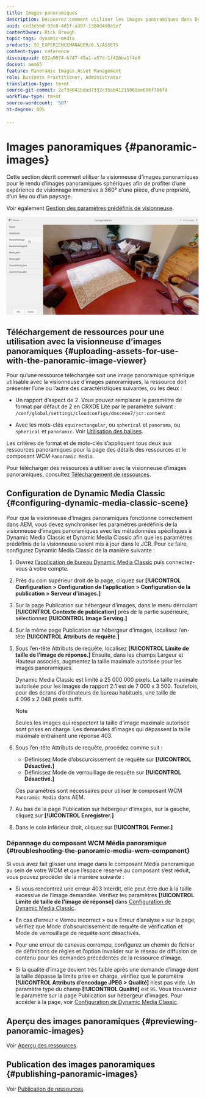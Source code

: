 ```yaml
---
title: Images panoramiques
description: Découvrez comment utiliser les images panoramiques dans Dynamic Media.
uuid: ced3e5bd-93c8-4d5f-a397-1380d4d0a5e7
contentOwner: Rick Brough
topic-tags: dynamic-media
products: SG_EXPERIENCEMANAGER/6.5/ASSETS
content-type: reference
discoiquuid: 632a9074-b747-49a1-a57d-1f42bba1f4e9
docset: aem65
feature: Panoramic Images,Asset Management
role: Business Practitioner, Administrator
translation-type: tm+mt
source-git-commit: 2e734041bdad7332c35ab41215069ee696f786f4
workflow-type: tm+mt
source-wordcount: '587'
ht-degree: 80%

---
```



# Images panoramiques {#panoramic-images}

Cette section décrit comment utiliser la visionneuse d’images panoramiques pour le rendu d’images panoramiques sphériques afin de profiter d’une expérience de visionnage immersive à 360° d’une pièce, d’une propriété, d’un lieu ou d’un paysage.

Voir également [Gestion des paramètres prédéfinis de visionneuse](/help/assets/managing-viewer-presets.md).

![panoramic-image2](assets/panoramic-image2.png)

## Téléchargement de ressources pour une utilisation avec la visionneuse d’images panoramiques {#uploading-assets-for-use-with-the-panoramic-image-viewer}

Pour qu’une ressource téléchargée soit une image panoramique sphérique utilisable avec la visionneuse d’images panoramiques, la ressource doit présenter l’une ou l’autre des caractéristiques suivantes, ou les deux :

* Un rapport d’aspect de 2.
Vous pouvez remplacer le paramètre de format par défaut de 2 en CRXDE Lite par le paramètre suivant :
   `/conf/global/settings/cloudconfigs/dmscene7/jcr:content`

* Avec les mots-clés `equirectangular`, ou `spherical` et `panorama`, ou `spherical` et `panoramic`. Voir [Utilisation des balises](/help/sites-authoring/tags.md).

Les critères de format et de mots-clés s’appliquent tous deux aux ressources panoramiques pour la page des détails des ressources et le composant WCM `Panoramic Media`.

Pour télécharger des ressources à utiliser avec la visionneuse d’images panoramiques, consultez [Téléchargement de ressources](/help/assets/manage-assets.md#uploading-assets).

## Configuration de Dynamic Media Classic {#configuring-dynamic-media-classic-scene}

Pour que la visionneuse d’images panoramiques fonctionne correctement dans AEM, vous devez synchroniser les paramètres prédéfinis de la visionneuse d’images panoramiques avec les métadonnées spécifiques à Dynamic Media Classic et Dynamic Media Classic afin que les paramètres prédéfinis de la visionneuse soient mis à jour dans le JCR. Pour ce faire, configurez Dynamic Media Classic de la manière suivante :

1. Ouvrez [l’application de bureau Dynamic Media Classic](https://experienceleague.adobe.com/docs/dynamic-media-classic/using/getting-started/signing-out.html?lang=fr#getting-started) puis connectez-vous à votre compte.

1. Près du coin supérieur droit de la page, cliquez sur **[!UICONTROL Configuration > Configuration de l’application > Configuration de la publication > Serveur d’images.]**
1. Sur la page Publication sur hébergeur d’images, dans le menu déroulant **[!UICONTROL Contexte de publication]** près de la partie supérieure, sélectionnez **[!UICONTROL Image Serving.]**

1. Sur la même page Publication sur hébergeur d’images, localisez l’en-tête **[!UICONTROL Attributs de requête.]**
1. Sous l’en-tête Attributs de requête, localisez **[!UICONTROL Limite de taille de l’image de réponse.]** Ensuite, dans les champs Largeur et Hauteur associés, augmentez la taille maximale autorisée pour les images panoramiques.

   Dynamic Media Classic est limité à 25 000 000 pixels. La taille maximale autorisée pour les images de rapport 2:1 est de 7 000 x 3 500. Toutefois, pour des écrans d’ordinateurs de bureau habituels, une taille de 4 096 x 2 048 pixels suffit.

   >[!NOTE]
   >
   >Seules les images qui respectent la taille d’image maximale autorisée sont prises en charge. Les demandes d’images qui dépassent la taille maximale entraînent une réponse 403.

1. Sous l’en-tête Attributs de requête, procédez comme suit :

   * Définissez Mode d’obscurcissement de requête sur **[!UICONTROL Désactivé.]**
   * Définissez Mode de verrouillage de requête sur **[!UICONTROL Désactivé.]**

   Ces paramètres sont nécessaires pour utiliser le composant WCM `Panoramic Media` dans AEM.

1. Au bas de la page Publication sur hébergeur d’images, sur la gauche, cliquez sur **[!UICONTROL Enregistrer.]**

1. Dans le coin inférieur droit, cliquez sur **[!UICONTROL Fermer.]**

### Dépannage du composant WCM Média panoramique {#troubleshooting-the-panoramic-media-wcm-component}

Si vous avez fait glisser une image dans le composant Média panoramique au sein de votre WCM et que l’espace réservé au composant s’est réduit, vous pouvez procéder de la manière suivante :

* Si vous rencontrez une erreur 403 Interdit, elle peut être due à la taille excessive de l’image demandée. Vérifiez les paramètres **[!UICONTROL Limite de taille de l’image de réponse]** dans [Configuration de Dynamic Media Classic](/help/assets/panoramic-images.md#configuring-dynamic-media-classic-scene).

* En cas d’erreur « Verrou incorrect » ou « Erreur d’analyse » sur la page, vérifiez que Mode d’obscurcissement de requête de vérification et Mode de verrouillage de requête sont désactivés.
* Pour une erreur de canevas corrompu, configurez un chemin de fichier de définitions de règles et l’option Invalider sur le réseau de diffusion de contenu pour les demandes précédentes de la ressource d’image.
* Si la qualité d’image devient très faible après une demande d’image dont la taille dépasse la limite prise en charge, vérifiez que le paramètre **[!UICONTROL Attributs d’encodage JPEG > Qualité]** n’est pas vide. Un paramètre type du champ **[!UICONTROL Qualité]** est `95`. Vous trouverez le paramètre sur la page Publication sur hébergeur d’images. Pour accéder à la page, voir [Configuration de Dynamic Media Classic](/help/assets/panoramic-images.md#configuring-dynamic-media-classic-scene).

## Aperçu des images panoramiques {#previewing-panoramic-images}

Voir [Aperçu des ressources](/help/assets/previewing-assets.md).

## Publication des images panoramiques {#publishing-panoramic-images}

Voir [Publication de ressources](/help/assets/publishing-dynamicmedia-assets.md).
